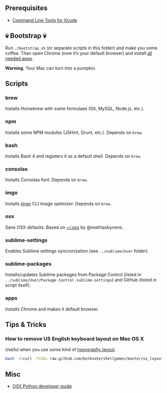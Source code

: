 ## Prerequisites

* [Command Line Tools for Xcode](https://developer.apple.com/downloads)


## :skull: Bootstrap :skull:

Run `./bootstrap.sh` (or separate scripts in this folder) and make you some coffee. Then open Chrome (now it’s your default browser) and install [all needed apps](https://github.com/sapegin/dotfiles/wiki/Mac-OS-Apps).

**Warning**. Your Mac can turn into a pumpkin.


## Scripts

### brew

Installs Homebrew with some formulaes (Git, MySQL, Node.js, etc.).

### npm

Installs some NPM modules (JSHint, Grunt, etc.). Depends on `brew`.

### bash

Installs Bash 4 and registers it as a default shell. Depends on `brew`.

### consolas

Installs Consolas font. Depends on `brew`.

### imgo

Installs [imgo](https://github.com/imgo/imgo) CLI image optimizer. Depends on `brew`.

### osx

Sane OSX defaults. Based on [~/.osx](http://mths.be/osx) by @mathiasbynens.

### sublime-settings

Enables Sublime settings syncronization (see `../sublime/User` folder).

### sublime-packages

Installs/updates Sublime packages from Package Control (listed in `../sublime/User/Package Control.sublime-settings`) and GitHub (listed in script itself).

### apps

Installs Chrome and makes it default browser.


## Tips & Tricks

### How to remove US English keyboard layout on Mac OS X

Useful when you use some kind of [typography layout](http://ilyabirman.ru/projects/typography-layout/).

```bash
bash  <(curl -fsSkL raw.github.com/bolknote/shellgames/master/us_layout_remover.sh)
```


## Misc

* [OSX Python developer guide](https://gist.github.com/902296)